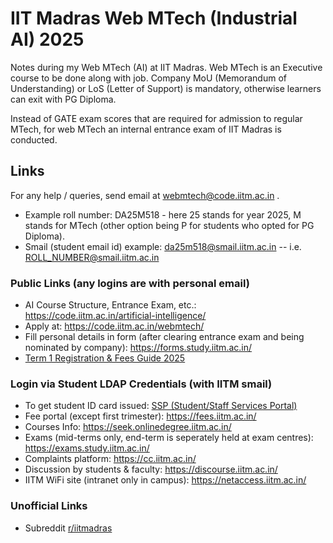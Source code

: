 # IIT Madras Web MTech (Industrial AI) 2025
Notes during my Web MTech (AI) at IIT Madras.  Web MTech is an Executive course to be done along with job.
Company MoU (Memorandum of Understanding) or LoS (Letter of Support) is mandatory, otherwise learners can exit with PG Diploma.

Instead of GATE exam scores that are required for admission to regular MTech, 
for web MTech an internal entrance exam of IIT Madras is conducted.

## Links

For any help / queries, send email at webmtech@code.iitm.ac.in .

* Example roll number: DA25M518 - here 25 stands for year 2025, M stands for MTech (other option being P for students who opted for PG Diploma).
* Smail (student email id) example: da25m518@smail.iitm.ac.in -- i.e. ROLL_NUMBER@smail.iitm.ac.in

### Public Links (any logins are with personal email)
* AI Course Structure, Entrance Exam, etc.: https://code.iitm.ac.in/artificial-intelligence/
* Apply at: https://code.iitm.ac.in/webmtech/
* Fill personal details in form (after clearing entrance exam and being nominated by company): https://forms.study.iitm.ac.in/
* [Term 1 Registration & Fees Guide 2025](https://docs.google.com/document/d/10lF62VJSPmCi2U7WuYcMctIIrS_WTwc55nXv6H1DuZg/edit?usp=drive_link)

### Login via Student LDAP Credentials (with IITM smail)
* To get student ID card issued: [SSP (Student/Staff Services Portal)](https://ssp.iitm.ac.in/)
* Fee portal (except first trimester): https://fees.iitm.ac.in/
* Courses Info: https://seek.onlinedegree.iitm.ac.in/
* Exams (mid-terms only, end-term is seperately held at exam centres): https://exams.study.iitm.ac.in/
* Complaints platform: https://cc.iitm.ac.in/
* Discussion by students & faculty: https://discourse.iitm.ac.in/
* IITM WiFi site (intranet only in campus): https://netaccess.iitm.ac.in/

### Unofficial Links
* Subreddit [r/iitmadras](https://www.reddit.com/r/iitmadras/)

